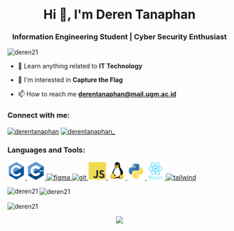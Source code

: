 <h1 align="center">Hi 👋, I'm Deren Tanaphan</h1>
<h3 align="center">Information Engineering Student | Cyber Security Enthusiast</h3>

<p align="left"> <img src="https://komarev.com/ghpvc/?username=deren21&label=Profile%20views&color=0e75b6&style=flat" alt="deren21" /> </p>

- 🌱 Learn anything related to **IT Technology**

- 👀 I'm interested in **Capture the Flag**

- 📫 How to reach me **derentanaphan@mail.ugm.ac.id**

<h3 align="left">Connect with me:</h3>
<p align="left">
<a href="https://linkedin.com/in/derentanaphan" target="blank"><img align="center" src="https://raw.githubusercontent.com/rahuldkjain/github-profile-readme-generator/master/src/images/icons/Social/linked-in-alt.svg" alt="derentanaphan" height="30" width="40" /></a>
<a href="https://instagram.com/derentanaphan_" target="blank"><img align="center" src="https://raw.githubusercontent.com/rahuldkjain/github-profile-readme-generator/master/src/images/icons/Social/instagram.svg" alt="derentanaphan_" height="30" width="40" /></a>
</p>

<h3 align="left">Languages and Tools:</h3>
<p align="left"> <a href="https://www.cprogramming.com/" target="_blank" rel="noreferrer"> <img src="https://raw.githubusercontent.com/devicons/devicon/master/icons/c/c-original.svg" alt="c" width="40" height="40"/> </a> <a href="https://www.w3schools.com/cpp/" target="_blank" rel="noreferrer"> <img src="https://raw.githubusercontent.com/devicons/devicon/master/icons/cplusplus/cplusplus-original.svg" alt="cplusplus" width="40" height="40"/> </a> <a href="https://www.figma.com/" target="_blank" rel="noreferrer"> <img src="https://www.vectorlogo.zone/logos/figma/figma-icon.svg" alt="figma" width="40" height="40"/> </a> <a href="https://git-scm.com/" target="_blank" rel="noreferrer"> <img src="https://www.vectorlogo.zone/logos/git-scm/git-scm-icon.svg" alt="git" width="40" height="40"/> </a> <a href="https://developer.mozilla.org/en-US/docs/Web/JavaScript" target="_blank" rel="noreferrer"> <img src="https://raw.githubusercontent.com/devicons/devicon/master/icons/javascript/javascript-original.svg" alt="javascript" width="40" height="40"/> </a> <a href="https://www.linux.org/" target="_blank" rel="noreferrer"> <img src="https://raw.githubusercontent.com/devicons/devicon/master/icons/linux/linux-original.svg" alt="linux" width="40" height="40"/> </a> <a href="https://www.python.org" target="_blank" rel="noreferrer"> <img src="https://raw.githubusercontent.com/devicons/devicon/master/icons/python/python-original.svg" alt="python" width="40" height="40"/> </a> <a href="https://reactjs.org/" target="_blank" rel="noreferrer"> <img src="https://raw.githubusercontent.com/devicons/devicon/master/icons/react/react-original-wordmark.svg" alt="react" width="40" height="40"/> </a> <a href="https://tailwindcss.com/" target="_blank" rel="noreferrer"> <img src="https://www.vectorlogo.zone/logos/tailwindcss/tailwindcss-icon.svg" alt="tailwind" width="40" height="40"/> </a> </p>

<p><img align="left" src="https://github-readme-stats.vercel.app/api/top-langs?username=deren21&show_icons=true&locale=en&layout=compact" alt="deren21" /></p>

<p>&nbsp;<img align="center" src="https://github-readme-stats.vercel.app/api?username=deren21&show_icons=true&locale=en" alt="deren21" /></p>

<p><img align="center" src="https://github-readme-streak-stats.herokuapp.com/?user=deren21&" alt="deren21" /></p>

<p align="center">
  <a href="https://spotify-github-profile.vercel.app/api/view?uid=rciyweastua61vnf0yabjx0wv&redirect=true">
    <img src="https://spotify-github-profile.vercel.app/api/view?uid=rciyweastua61vnf0yabjx0wv&cover_image=true&theme=novatorem&show_offline=false&background_color=121212&interchange=false&bar_color=53b14f&bar_color_cover=false"/>
  </a>
</p>
